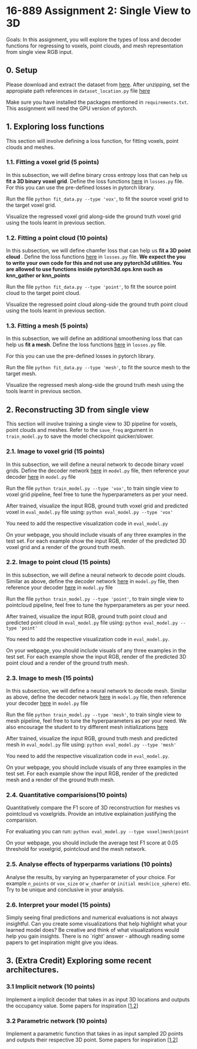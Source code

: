 # 16-889 Assignment 2: Single View to 3D

Goals: In this assignment, you will explore the types of loss and decoder functions for regressing to voxels, point clouds, and mesh representation from single view RGB input. 

## 0. Setup

Please download and extract the dataset from [here](https://drive.google.com/drive/folders/1mfvWSXI2bHjyZ8kQWCp9MWEWjTqV9lw4?usp=sharing).
After unzipping, set the appropiate path references in `dataset_location.py` file [here](https://github.com/learning3d/a2_internal/blob/4d3e93c4e391711559ee9b506cccba412d59ddbd/dataset_location.py#L2)

Make sure you have installed the packages mentioned in `requirements.txt`.
This assignment will need the GPU version of pytorch.

## 1. Exploring loss functions
This section will involve defining a loss function, for fitting voxels, point clouds and meshes.

### 1.1. Fitting a voxel grid (5 points)
In this subsection, we will define binary cross entropy loss that can help us <b>fit a 3D binary voxel grid</b>.
Define the loss functions [here](https://github.com/learning3d/a2_internal/blob/037b19c92e7f2ed41edd4e4667c66360998a7f32/losses.py#L5) in `losses.py` file. 
For this you can use the pre-defined losses in pytorch library.

Run the file `python fit_data.py --type 'vox'`, to fit the source voxel grid to the target voxel grid. 

Visualize the regressed voxel grid along-side the ground truth voxel grid using the tools learnt in previous section.

### 1.2. Fitting a point cloud (10 points)
In this subsection, we will define chamfer loss that can help us <b> fit a 3D point cloud </b>.
Define the loss functions [here](https://github.com/learning3d/a2_internal/blob/037b19c92e7f2ed41edd4e4667c66360998a7f32/losses.py#L10) in `losses.py` file.
<b>We expect the you to write your own code for this and not use any pytorch3d utilities. You are allowed to use functions inside pytorch3d.ops.knn such as knn_gather or knn_points</b>

Run the file `python fit_data.py --type 'point'`, to fit the source point cloud to the target point cloud. 

Visualize the regressed point cloud along-side the ground truth point cloud using the tools learnt in previous section.

### 1.3. Fitting a mesh (5 points)
In this subsection, we will define an additional smoothening loss that can help us <b> fit a mesh</b>.
Define the loss functions [here](https://github.com/learning3d/a2_internal/blob/037b19c92e7f2ed41edd4e4667c66360998a7f32/losses.py#L15) in `losses.py` file.

For this you can use the pre-defined losses in pytorch library.

Run the file `python fit_data.py --type 'mesh'`, to fit the source mesh to the target mesh. 

Visualize the regressed mesh along-side the ground truth mesh using the tools learnt in previous section.

## 2. Reconstructing 3D from single view
This section will involve training a single view to 3D pipeline for voxels, point clouds and meshes.
Refer to the `save_freq` argument in `train_model.py` to save the model checkpoint quicker/slower. 
### 2.1. Image to voxel grid (15 points)
In this subsection, we will define a neural network to decode binary voxel grids.
Define the decoder network [here](https://github.com/learning3d/a2_internal/blob/037b19c92e7f2ed41edd4e4667c66360998a7f32/model.py#L21) in `model.py` file, then reference your decoder [here](https://github.com/learning3d/a2_internal/blob/037b19c92e7f2ed41edd4e4667c66360998a7f32/model.py#L47) in `model.py` file

Run the file `python train_model.py --type 'vox'`, to train single view to voxel grid pipeline, feel free to tune the hyperparameters as per your need.

After trained, visualize the input RGB, ground truth voxel grid and predicted voxel in `eval_model.py` file using:
`python eval_model.py --type 'vox'`

You need to add the respective visualization code in `eval_model.py`

On your webpage, you should include visuals of any three examples in the test set. For each example show the input RGB, render of the predicted 3D voxel grid and a render of the ground truth mesh.

### 2.2. Image to point cloud (15 points)
In this subsection, we will define a neural network to decode point clouds.
Similar as above, define the decoder network [here](https://github.com/learning3d/a2_internal/blob/037b19c92e7f2ed41edd4e4667c66360998a7f32/model.py#L25) in `model.py` file, then reference your decoder [here](https://github.com/learning3d/a2_internal/blob/037b19c92e7f2ed41edd4e4667c66360998a7f32/model.py#L52) in `model.py` file

Run the file `python train_model.py --type 'point'`, to train single view to pointcloud pipeline, feel free to tune the hyperparameters as per your need.

After trained, visualize the input RGB, ground truth point cloud and predicted  point cloud in `eval_model.py` file using:
`python eval_model.py --type 'point'`

You need to add the respective visualization code in `eval_model.py`.

On your webpage, you should include visuals of any three examples in the test set. For each example show the input RGB, render of the predicted 3D point cloud and a render of the ground truth mesh.


### 2.3. Image to mesh (15 points)
In this subsection, we will define a neural network to decode mesh.
Similar as above, define the decoder network [here](https://github.com/learning3d/a2_internal/blob/037b19c92e7f2ed41edd4e4667c66360998a7f32/model.py#L31) in `model.py` file, then reference your decoder [here](https://github.com/learning3d/a2_internal/blob/037b19c92e7f2ed41edd4e4667c66360998a7f32/model.py#L57) in `model.py` file

Run the file `python train_model.py --type 'mesh'`, to train single view to mesh pipeline, feel free to tune the hyperparameters as per your need. We also encourage the student to try different mesh initializations [here](https://github.com/learning3d/a2_internal/blob/037b19c92e7f2ed41edd4e4667c66360998a7f32/model.py#L28)


After trained, visualize the input RGB, ground truth mesh and predicted mesh in `eval_model.py` file using:
`python eval_model.py --type 'mesh'`

You need to add the respective visualization code in `eval_model.py`.

On your webpage, you should include visuals of any three examples in the test set. For each example show the input RGB, render of the predicted mesh and a render of the ground truth mesh.

### 2.4. Quantitative comparisions(10 points)
Quantitatively compare the F1 score of 3D reconstruction for meshes vs pointcloud vs voxelgrids.
Provide an intutive explaination justifying the comparision.

For evaluating you can run:
`python eval_model.py --type voxel|mesh|point`


On your webpage, you should include the average test F1 score at 0.05 threshold for voxelgrid, pointcloud and the mesh network.

### 2.5. Analyse effects of hyperparms variations (10 points)
Analyse the results, by varying an hyperparameter of your choice.
For example `n_points` or `vox_size` or `w_chamfer` or `initial mesh(ico_sphere)` etc.
Try to be unique and conclusive in your analysis.

### 2.6. Interpret your model (15 points)
Simply seeing final predictions and numerical evaluations is not always insightful. Can you create some visualizations that help highlight what your learned model does? Be creative and think of what visualizations would help you gain insights. There is no `right' answer - although reading some papers to get inspiration might give you ideas.


## 3. (Extra Credit) Exploring some recent architectures.

### 3.1 Implicit network (10 points)
Implement a implicit decoder that takes in as input 3D locations and outputs the occupancy value.
Some papers for inspiration [[1](https://arxiv.org/abs/2003.04618),[2](https://arxiv.org/abs/1812.03828)]

### 3.2 Parametric network (10 points)
Implement a parametric function that takes in as input sampled 2D points and outputs their respective 3D point.
Some papers for inspiration [[1](https://arxiv.org/abs/1802.05384),[2](https://arxiv.org/abs/1811.10943)]
